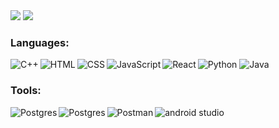 
<!--github-readme-stats-->
<!--[yongqi's GitHub stats]-->
<img src = "https://github-readme-stats.vercel.app/api?username=Yongqi10&show_icons=true&theme=radical&hide=stars"/>
<!-- [Top Langs] -->
<img src = "https://github-readme-stats.vercel.app/api/top-langs/?username=Yongqi10&layout=compact)](https://github.com/Yongqi10/github-readme-stats"/>




### Languages:

<img align = "left" alt = "C++" src = "https://img.shields.io/badge/c++-%2300599C.svg?style=for-the-badge&logo=c%2B%2B&logoColor=white"/>
<img align = "left" alt = "HTML" src = "https://img.shields.io/badge/html5-%23E34F26.svg?style=for-the-badge&logo=html5&logoColor=white">
<img align = "left" alt = "CSS" src = "https://img.shields.io/badge/css3-%231572B6.svg?style=for-the-badge&logo=css3&logoColor=white">
<img align = "left" alt = "JavaScript" src = "https://img.shields.io/badge/javascript-%23323330.svg?style=for-the-badge&logo=javascript&logoColor=%23F7DF1E">
<img align = "left" alt = "React" src = "https://img.shields.io/badge/react-%2320232a.svg?style=for-the-badge&logo=react&logoColor=%2361DAFB">
<img align = "legt" alt = "Python" src = "https://img.shields.io/badge/python-3670A0?style=for-the-badge&logo=python&logoColor=ffdd54)"/>
<img  alt = "Java" src = "https://img.shields.io/badge/java-%23ED8B00.svg?style=for-the-badge&logo=java&logoColor=white">

### Tools:

<img align = "left" alt = "Postgres" src = "https://img.shields.io/badge/Visual%20Studio%20Code-0078d7.svg?style=for-the-badge&logo=visual-studio-code&logoColor=white">
<img align = "left" alt = "Postgres" src = "https://img.shields.io/badge/postgres-%23316192.svg?style=for-the-badge&logo=postgresql&logoColor=white">
<img align = "left" alt = "Postman" src = "https://img.shields.io/badge/Postman-FF6C37?style=for-the-badge&logo=postman&logoColor=white">
<img  alt = "android studio" src = "https://img.shields.io/badge/Android%20Studio-3DDC84.svg?style=for-the-badge&logo=android-studio&logoColor=white">
